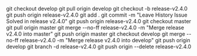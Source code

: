 git checkout develop
git pull origin develop
git checkout -b release-v2.4.0
git push origin release-v2.4.0
git add .
git commit -m "Leave History Issue Solved in release v2.4.0"
git push origin release-v2.4.0
git checkout master
git pull origin master
git merge --no-ff release-v2.4.0 -m "Merge release v2.4.0 into master"
git push origin master
git checkout develop
git merge --no-ff release-v2.4.0 -m "Merge release v2.4.0 into develop"
git push origin develop
git branch -d release-v2.4.0
git push origin --delete release-v2.4.0
